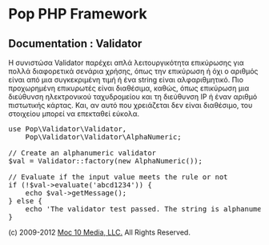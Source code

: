 Pop PHP Framework
=================

Documentation : Validator
-------------------------

Η συνιστώσα Validator παρέχει απλά λειτουργικότητα επικύρωσης για πολλά διαφορετικά σενάρια χρήσης, όπως την επικύρωση ή όχι ο αριθμός είναι από μια συγκεκριμένη τιμή ή ένα string είναι αλφαριθμητικό. Πιο προχωρημένη επικυρωτές είναι διαθέσιμα, καθώς, όπως επικύρωση μια διεύθυνση ηλεκτρονικού ταχυδρομείου και τη διεύθυνση IP ή έναν αριθμό πιστωτικής κάρτας. Και, αν αυτό που χρειάζεται δεν είναι διαθέσιμο, του στοιχείου μπορεί να επεκταθεί εύκολα.

<pre>
use Pop\Validator\Validator,
    Pop\Validator\Validator\AlphaNumeric;

// Create an alphanumeric validator
$val = Validator::factory(new AlphaNumeric());

// Evaluate if the input value meets the rule or not
if (!$val->evaluate('abcd1234')) {
    echo $val->getMessage();
} else {
    echo 'The validator test passed. The string is alphanumeric.';
}
</pre>

(c) 2009-2012 [Moc 10 Media, LLC.](http://www.moc10media.com) All Rights Reserved.
